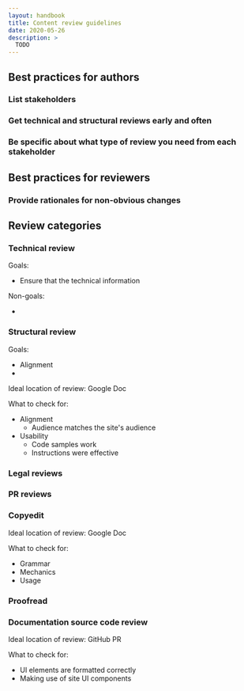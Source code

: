 ```yaml
---
layout: handbook
title: Content review guidelines
date: 2020-05-26
description: >
  TODO
---
```


## Best practices for authors

### List stakeholders

### Get technical and structural reviews early and often

### Be specific about what type of review you need from each stakeholder

## Best practices for reviewers

### Provide rationales for non-obvious changes

## Review categories

### Technical review

Goals:

* Ensure that the technical information 

Non-goals:

* 

### Structural review

Goals: 

* Alignment
* 

Ideal location of review: Google Doc

What to check for:

* Alignment
  * Audience matches the site's audience
* Usability 
  * Code samples work
  * Instructions were effective

### Legal reviews

### PR reviews

### Copyedit

Ideal location of review: Google Doc

What to check for:

* Grammar
* Mechanics
* Usage

### Proofread

### Documentation source code review

Ideal location of review: GitHub PR

What to check for:

* UI elements are formatted correctly
* Making use of site UI components

